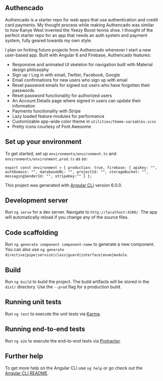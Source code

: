 ## Authencado

Authencado is a starter repo for web apps that use authentication and credit card payments. My thought process while making Authencado was similar to how Kanye West invented the Yeezy Boost tennis shoe. I thought of the perfect starter repo for an app that needs an auth system and payment system, fully geared towards my own style. 

I plan on forking future projects from Authencado whenever I start a new user-based app. Built with Angular 6 and Firebase, Authencado features: 

* Responsive and animated UI skeleton for navigation built with Material design philosophy
* Sign up / Log in with email, Twitter, Facebook, Google
* Email confirmations for new users who sign up with email
* Reset password emails for signed out users who have forgotten their passwords.
* Reset password functionality for authorized users
* An Account Details page where signed in users can update their information
* Payments functionality with Stripe
* Lazy loaded feature modules for performance
* Customizable app-wide color theme in ``utilities/theme-variables.scss``
* Pretty icons courtesy of Font Awesome

## Set up your environment

To get started, set up ``environments/environment.ts`` and ``environments/environment.prod.ts`` as so:

 ``export const environment = {
   production: true,
   firebase: {
    apiKey: "",
    authDomain: "",
    databaseURL: "",
    projectId: "",
    storageBucket: "",
    messagingSenderId: "",
    stripeKey:""
   }
 };``
 


This project was generated with [Angular CLI](https://github.com/angular/angular-cli) version 6.0.0.

## Development server

Run `ng serve` for a dev server. Navigate to `http://localhost:4200/`. The app will automatically reload if you change any of the source files.

## Code scaffolding

Run `ng generate component component-name` to generate a new component. You can also use `ng generate directive|pipe|service|class|guard|interface|enum|module`.

## Build

Run `ng build` to build the project. The build artifacts will be stored in the `dist/` directory. Use the `--prod` flag for a production build.

## Running unit tests

Run `ng test` to execute the unit tests via [Karma](https://karma-runner.github.io).

## Running end-to-end tests

Run `ng e2e` to execute the end-to-end tests via [Protractor](http://www.protractortest.org/).

## Further help

To get more help on the Angular CLI use `ng help` or go check out the [Angular CLI README](https://github.com/angular/angular-cli/blob/master/README.md).

